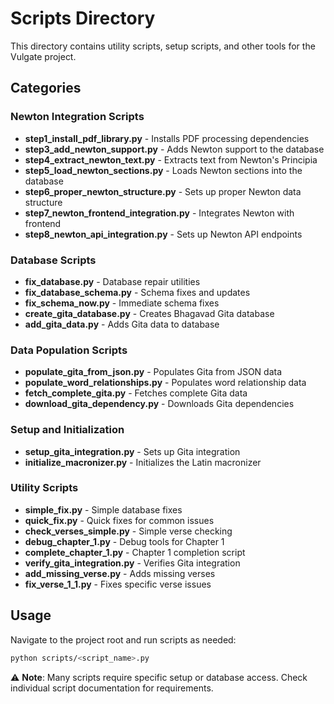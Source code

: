 # Scripts Directory

This directory contains utility scripts, setup scripts, and other tools for the Vulgate project.

## Categories

### Newton Integration Scripts
- **step1_install_pdf_library.py** - Installs PDF processing dependencies
- **step3_add_newton_support.py** - Adds Newton support to the database
- **step4_extract_newton_text.py** - Extracts text from Newton's Principia
- **step5_load_newton_sections.py** - Loads Newton sections into the database
- **step6_proper_newton_structure.py** - Sets up proper Newton data structure
- **step7_newton_frontend_integration.py** - Integrates Newton with frontend
- **step8_newton_api_integration.py** - Sets up Newton API endpoints

### Database Scripts
- **fix_database.py** - Database repair utilities
- **fix_database_schema.py** - Schema fixes and updates
- **fix_schema_now.py** - Immediate schema fixes
- **create_gita_database.py** - Creates Bhagavad Gita database
- **add_gita_data.py** - Adds Gita data to database

### Data Population Scripts
- **populate_gita_from_json.py** - Populates Gita from JSON data
- **populate_word_relationships.py** - Populates word relationship data
- **fetch_complete_gita.py** - Fetches complete Gita data
- **download_gita_dependency.py** - Downloads Gita dependencies

### Setup and Initialization
- **setup_gita_integration.py** - Sets up Gita integration
- **initialize_macronizer.py** - Initializes the Latin macronizer

### Utility Scripts
- **simple_fix.py** - Simple database fixes
- **quick_fix.py** - Quick fixes for common issues
- **check_verses_simple.py** - Simple verse checking
- **debug_chapter_1.py** - Debug tools for Chapter 1
- **complete_chapter_1.py** - Chapter 1 completion script
- **verify_gita_integration.py** - Verifies Gita integration
- **add_missing_verse.py** - Adds missing verses
- **fix_verse_1_1.py** - Fixes specific verse issues

## Usage

Navigate to the project root and run scripts as needed:

```bash
python scripts/<script_name>.py
```

⚠️ **Note**: Many scripts require specific setup or database access. Check individual script documentation for requirements. 
